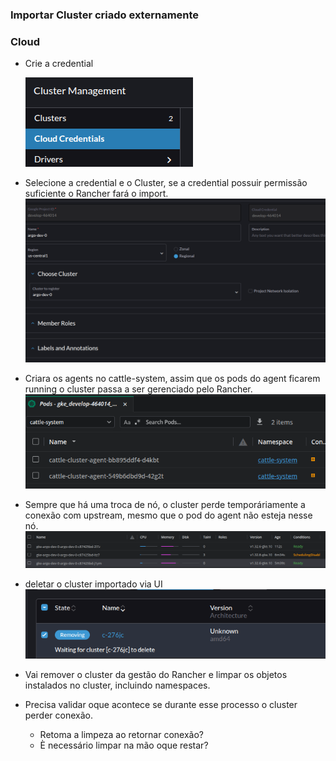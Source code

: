 ### Importar Cluster criado externamente

### Cloud

- Crie a credential

  ![alt text](image.png)

- Selecione a credential e o Cluster, se a credential possuir permissão suficiente o Rancher fará o import.
  ![alt text](image-1.png)
- Criara os agents no cattle-system, assim que os pods do agent ficarem running o cluster passa a ser gerenciado pelo Rancher.
  ![alt text](image-2.png)

- Sempre que há uma troca de nó, o cluster perde temporáriamente a conexão com upstream, mesmo que o pod do agent não esteja nesse nó.
  ![alt text](image-3.png)

- deletar o cluster importado via UI
  ![alt text](image-4.png)

- Vai remover o cluster da gestão do Rancher e limpar os objetos instalados no cluster, incluindo namespaces.
- Precisa validar oque acontece se durante esse processo o cluster perder conexão.
  - Retoma a limpeza ao retornar conexão?
  - È necessário limpar na mão oque restar?
